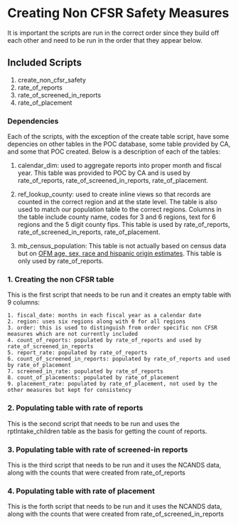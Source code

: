 # Creating Non CFSR Safety Measures

It is important the scripts are run in the correct order since they build off each other and need to be run in the order that they appear below.

## Included Scripts
    
1. create_non_cfsr_safety
2. rate_of_reports
3. rate_of_screened_in_reports
4. rate_of_placement

### Dependencies

Each of the scripts, with the exception of the create table script, have some depencies on other tables in the POC database, some table provided by CA, and some that POC created. Below is a description of each of the tables:

1. calendar_dim: used to aggregate reports into proper month and fiscal year. This table was provided to POC by CA and is used by rate_of_reports, rate_of_screened_in_reports, rate_of_placement.

2. ref_lookup_county: used to create inline views so that records are counted in the correct region and at the state level. The table is also used to match our population table to the correct regions. Columns in the table include county name, codes for 3 and 6 regions, text for 6 regions and the 5 digit county fips. This table is used by rate_of_reports, rate_of_screened_in_reports, rate_of_placement.

3. mb_census_population: This table is not actually based on census data but on [OFM age, sex, race and hispanic origin estimates](http://www.ofm.wa.gov/pop/asr/default.asp). This table is only used by rate_of_reports.

### 1. Creating the non CFSR table

This is the first script that needs to be run and it creates an empty table with 9 columns:

    1. fiscal_date: months in each fiscal year as a calendar date
    2. region: uses six regions along with 0 for all regions
    3. order: this is used to distinguish from order specific non CFSR measures which are not currently included
    4. count_of_reports: populated by rate_of_reports and used by rate_of_screened_in_reports
	5. report_rate: populated by rate_of_reports
	6. count_of_screened_in_reports: populated by rate_of_reports and used by rate_of_placement
	7. screened_in_rate: populated by rate_of_reports
	8. count_of_placements: populated by rate_of_placement
	9. placement_rate: populated by rate_of_placement, not used by the other measures but kept for consistency

### 2. Populating table with rate of reports

This is the second script that needs to be run and uses the rptIntake_children table as the basis for getting the count of reports. 

### 3. Populating table with rate of screened-in reports

This is the third script that needs to be run and it uses the NCANDS data, along with the counts that were created from rate_of_reports

### 4. Populating table with rate of placement

This is the forth script that needs to be run and it uses the NCANDS data, along with the counts that were created from rate_of_screened_in_reports

